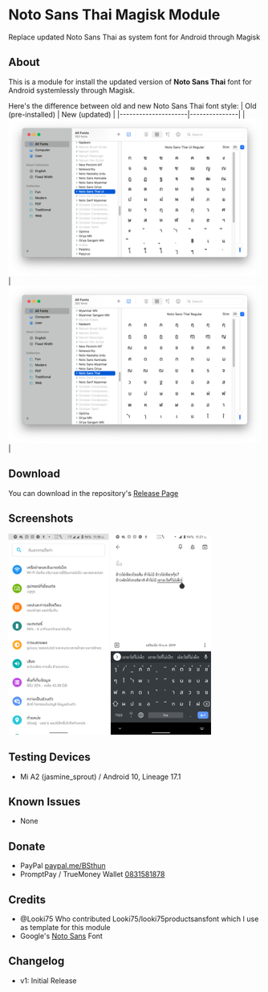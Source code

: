 # **Noto Sans Thai** Magisk Module
Replace updated Noto Sans Thai as system font for Android through Magisk
## About ##
This is a module for install the updated version of **Noto Sans Thai** font for Android systemlessly through Magisk.

Here's the difference between old and new Noto Sans Thai font style:
| Old (pre-installed) | New (updated) |
|---------------------|---------------|
| ![Pre-installed Noto Sans](img/preview1.png?raw=true) | ![Updated Noto Sans](img/preview2.png?raw=true) |

## Download ##
You can download in the repository's <a href="https://github.com/BSthun/Magisk-NotoSansThai/releases">Release Page</a>

## Screenshots ##
<img src="img/screenshot1.png?raw=true" width="200"> <img src="img/screenshot2.png?raw=true" width="200">

## Testing Devices ##
* Mi A2 (jasmine_sprout) / Android 10, Lineage 17.1

## Known Issues ##
* None

## Donate ##
* PayPal <a href="paypal.me/BSthun">paypal.me/BSthun</a>
* PromptPay / TrueMoney Wallet <a href="#">0831581878</a>

## Credits ##
* @Looki75 Who contributed Looki75/looki75productsansfont which I use as template for this module
* Google's [Noto Sans](https://www.google.com/get/noto/) Font

## Changelog ##
* v1: Initial Release
